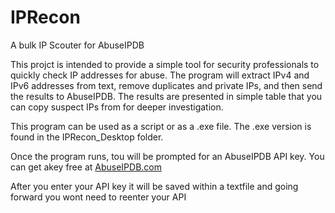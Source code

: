 # IPRecon
A bulk IP Scouter for AbuseIPDB

This projct is intended to provide a simple tool for security professionals to quickly check IP addresses for abuse.
The program will extract IPv4 and IPv6 addresses from text, remove duplicates and private IPs, and then send the results to AbuseIPDB.
The results are presented in simple table that you can copy suspect IPs from for deeper investigation.


This program can be used as a script or as a .exe file. The .exe version is found in the IPRecon_Desktop folder.

Once the program runs, tou will be prompted for an AbuseIPDB API key.
You can get akey free at [AbuseIPDB.com](https://www.abuseipdb.com/)

After you enter your API key it will be saved within a textfile and going forward you wont need to reenter your API
